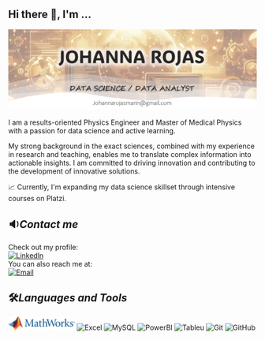 ##  **Hi there** :wave:, **I'm ...**

![Logo](Images/Logo1.png)

I am a results-oriented Physics Engineer and Master of Medical Physics with a passion for data science and active learning. 

My strong background in the exact sciences, combined with my experience in research and teaching, enables me to translate complex information into actionable insights. I am committed to driving innovation and contributing to the development of innovative solutions.

:chart_with_upwards_trend: Currently, I'm expanding my data science skillset through intensive courses on Platzi.

## :sound:***Contact me***
Check out my profile: <br>
[![Linkedln](https://img.shields.io/badge/LinkedIn-0077B5?style=for-the-badge&logo=linkedin&logoColor=white)](www.linkedin.com/in/leidy-johanna-rojas)<br>
You can also reach me at:<br>
[![Email](https://img.shields.io/badge/Gmail-D14836?style=for-the-badge&logo=gmail&logoColor=white)](johannarojasmarin@gmail.com)

## 🛠***Languages and Tools***
<img src="Images/Matlab.png" alt="Matlab" width="135"></img>
![Excel](https://img.shields.io/badge/Microsoft_Excel-217346?style=for-the-badge&logo=microsoft-excel&logoColor=white)
![MySQL](https://img.shields.io/badge/MySQL-005C84?style=for-the-badge&logo=mysql&logoColor=whit)
![PowerBI](https://img.shields.io/badge/PowerBI-F2C811?style=for-the-badge&logo=Power%20BI&logoColor=white)
![Tableu](https://img.shields.io/badge/Tableau-E97627?style=for-the-badge&logo=Tableau&logoColor=white)
![Git](https://img.shields.io/badge/GIT-E44C30?style=for-the-badge&logo=git&logoColor=white)
![GitHub](https://img.shields.io/badge/GitHub-100000?style=for-the-badge&logo=github&logoColor=white)

<!--
**Johanna-Rojas/Johanna-Rojas** is a ✨ _special_ ✨ repository because its `README.md` (this file) appears on your GitHub profile.

Here are some ideas to get you started:

- 🔭 I’m currently working on ...
- 🌱 I’m currently learning ...
- 👯 I’m looking to collaborate on ...
- 🤔 I’m looking for help with ...
- 💬 Ask me about ...
- 📫 How to reach me: ...
- 😄 Pronouns: ...
- ⚡ Fun fact: ...
-->
